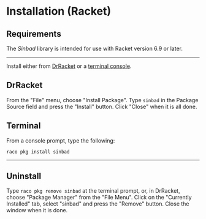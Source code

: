 
# Installation (Racket)

## Requirements

The *Sinbad* library is intended for use with Racket version 6.9 or later.

-----

Install either from [DrRacket](#drracket) or a [terminal console](#terminal).

## DrRacket

From the "File" menu, choose "Install Package". Type `sinbad` in the Package Source field and press the "Install" button. Click "Close" when it is all done.


## Terminal

From a console prompt, type the following:

````
raco pkg install sinbad
````

-------

## Uninstall

Type `raco pkg remove sinbad` at the terminal prompt, or, in DrRacket, choose "Package Manager" from the "File Menu". Click on the "Currently Installed" tab, select "sinbad" and press the "Remove" button. Close the window when it is done.

